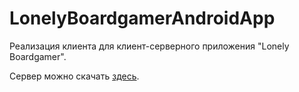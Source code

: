 # LonelyBoardgamerAndroidApp
Реализация клиента для клиент-серверного приложения "Lonely Boardgamer".

Сервер можно скачать [здесь](https://github.com/illided/LonelyBoardgamerServer).
